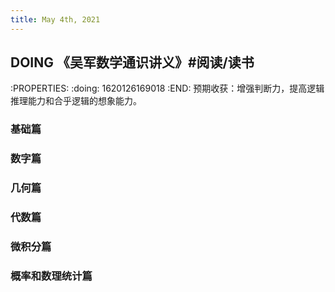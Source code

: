 ```yaml
---
title: May 4th, 2021
---
```


## DOING 《吴军数学通识讲义》#阅读/读书
:PROPERTIES:
:doing: 1620126169018
:END:
预期收获：增强判断力，提高逻辑推理能力和合乎逻辑的想象能力。
### 基础篇
### 数字篇
### 几何篇
### 代数篇
### 微积分篇
### 概率和数理统计篇
##
